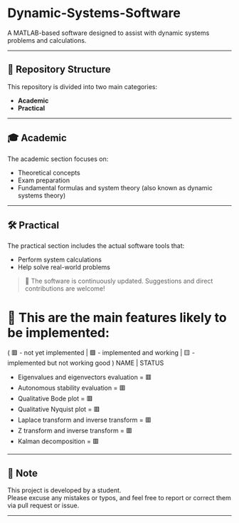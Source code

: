 # Dynamic-Systems-Software

A MATLAB-based software designed to assist with dynamic systems problems and calculations.

---

## 📂 Repository Structure

This repository is divided into two main categories:

- **Academic**
- **Practical**

---

## 🎓 Academic

The academic section focuses on:

- Theoretical concepts  
- Exam preparation  
- Fundamental formulas and system theory (also known as dynamic systems theory)

---

## 🛠️ Practical

The practical section includes the actual software tools that:

- Perform system calculations  
- Help solve real-world problems  

> 🔄 The software is continuously updated. Suggestions and direct contributions are welcome!

# 📍 This are the main features likely to be implemented:
( 🟥 - not yet implemented | 🟩 - implemented and working | 🟨 - implemented but not working good )
NAME                                      | STATUS
- Eigenvalues and eigenvectors evaluation = 🟥
- Autonomous stability evaluation         = 🟥
- Qualitative Bode plot                   = 🟥
- Qualitative Nyquist plot                = 🟥
- Laplace transform and inverse transform = 🟥
- Z transform and inverse transform       = 🟥
- Kalman decomposition                    = 🟥

---

## 📌 Note

This project is developed by a student.  
Please excuse any mistakes or typos, and feel free to report or correct them via pull request or issue.

---
